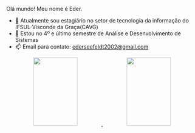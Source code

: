 Olá mundo! Meu nome é Eder.

- 🔭 Atualmente sou estagiário no setor de tecnologia da informação do IFSUL-Visconde da Graça(CAVG)
- 🌱 Estou no 4º e último semestre de Análise e Desenvolvimento de Sistemas
- 📫 Email para contato: ederseefeldt2002@gmail.com

<div align="center">
  <a href="https://github.com/ederseefeldt">
  <img height="180em" width="48%" src="https://github-readme-stats.vercel.app/api?username=ederseefeldt&show_icons=true&theme=dark&include_all_commits=true&count_private=true"/>
  <img height="180em" width="48%" src="https://github-readme-stats.vercel.app/api/top-langs/?username=ederseefeldt&layout=compact&langs_count=7&theme=dark"/>
</div>
